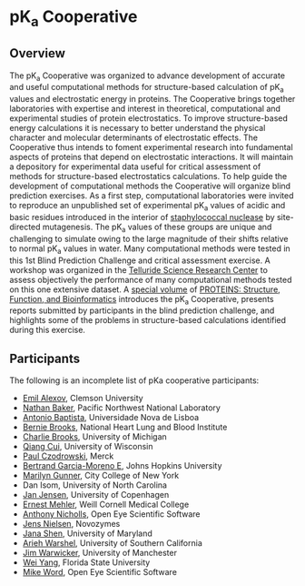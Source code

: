 pK<sub>a</sub> Cooperative
=======

Overview
--------

The pK<sub>a</sub> Cooperative was organized to advance development of accurate and useful computational methods for structure-based calculation of pK<sub>a</sub> values and electrostatic energy in proteins.
The Cooperative brings together laboratories with expertise and interest in theoretical, computational and experimental studies of protein electrostatics.
To improve structure-based energy calculations it is necessary to better understand the physical character and molecular determinants of electrostatic effects.
The Cooperative thus intends to foment experimental research into fundamental aspects of proteins that depend on electrostatic interactions.
It will maintain a depository for experimental data useful for critical assessment of methods for structure-based electrostatics calculations.
To help guide the development of computational methods the Cooperative will organize blind prediction exercises.
As a first step, computational laboratories were invited to reproduce an unpublished set of experimental pK<sub>a</sub> values of acidic and basic residues introduced in the interior of [staphylococcal nuclease](http://en.wikipedia.org/wiki/Micrococcal_nuclease) by site-directed mutagenesis.
The pK<sub>a</sub> values of these groups are unique and challenging to simulate owing to the large magnitude of their shifts relative to normal pK<sub>a</sub> values in water.
Many computational methods were tested in this 1st Blind Prediction Challenge and critical assessment exercise.
A workshop was organized in the [Telluride Science Research Center](http://www.telluridescience.org/) to assess objectively the performance of many computational methods tested on this one extensive dataset.
A [special volume](http://onlinelibrary.wiley.com/doi/10.1002/prot.v79.12/issuetoc) of [PROTEINS: Structure, Function, and Bioinformatics](http://onlinelibrary.wiley.com/journal/10.1002/%28ISSN%291097-0134) introduces the pK<sub>a</sub> Cooperative, presents reports submitted by participants in the blind prediction challenge, and highlights some of the problems in structure-based calculations identified during this exercise.

Participants
------------

The following is an incomplete list of pKa cooperative participants:

* [Emil Alexov](http://compbio.clemson.edu/), Clemson University
* [Nathan Baker](http://www.linkedin.com/in/nathanandrewbaker), Pacific Northwest National Laboratory
* [Antonio Baptista](http://www.itqb.unl.pt/~baptista/), Universidade Nova de Lisboa
* [Bernie Brooks](http://www.lobos.nih.gov/cbs/), National Heart Lung and Blood Institute
* [Charlie Brooks](http://brooks.chem.lsa.umich.edu/), University of Michigan
* [Qiang Cui](http://www.chem.wisc.edu/~cui/), University of Wisconsin
* [Paul Czodrowski](https://www.researchgate.net/profile/Paul_Czodrowski/), Merck
* [Bertrand Garcia-Moreno E](http://biophysics.jhu.edu/faculty-pages/garcia-moreno.html), Johns Hopkins University
* [Marilyn Gunner](http://www.sci.ccny.cuny.edu/~gunner/), City College of New York
* Dan Isom, University of North Carolina
* [Jan Jensen](http://synbio.ku.dk/research/researcher_profiles/jan_h_jensen/), University of Copenhagen
* [Ernest Mehler](http://weill.cornell.edu/research/elmehler/), Weill Cornell Medical College
* [Anthony Nicholls](http://www.eyesopen.com/staff), Open Eye Scientific Software
* [Jens Nielsen](https://www.researchgate.net/profile/Jens_Nielsen3/), Novozymes
* [Jana Shen](http://faculty.rx.umaryland.edu/jshen/), University of Maryland
* [Arieh Warshel](http://www.nobelprize.org/nobel_prizes/chemistry/laureates/2013/warshel-facts.html), University of Southern California
* [Jim Warwicker](http://www.manchester.ac.uk/research/j.warwicker/), University of Manchester
* [Wei Yang](http://www.chem.fsu.edu/bio.php?id=56), Florida State University
* [Mike Word](http://www.eyesopen.com/staff), Open Eye Scientific Software






